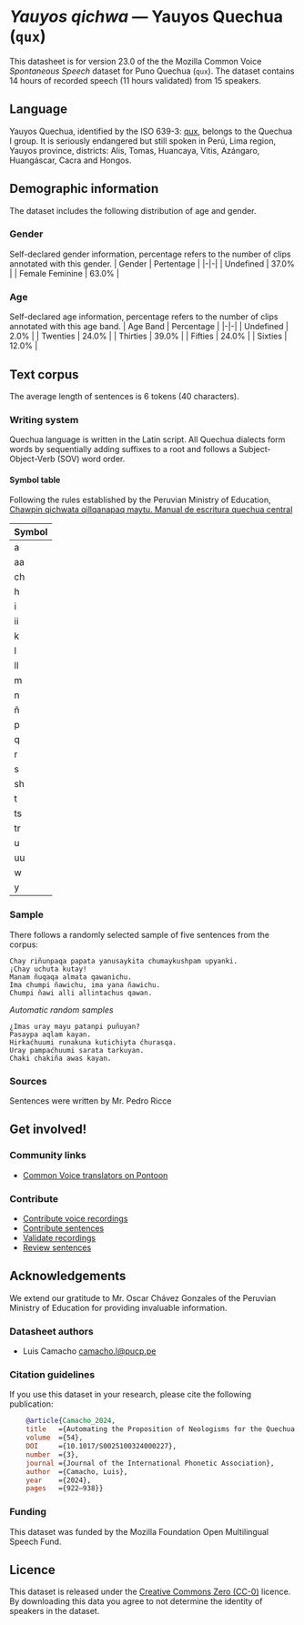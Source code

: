 # *Yauyos qichwa* &mdash; Yauyos Quechua (`qux`)
This datasheet is for version 23.0 of the the Mozilla Common Voice *Spontaneous Speech* dataset 
for Puno Quechua (`qux`). The dataset contains 14 hours of recorded
speech (11 hours validated) from 15 speakers.

## Language
Yauyos Quechua, identified by the ISO 639-3: [qux](https://iso639-3.sil.org/code/qux), belongs to the Quechua I group. It is seriously endangered but still spoken in Perú, Lima region, Yauyos province, districts: Alis, Tomas, Huancaya, Vitis, Azángaro, Huangáscar, Cacra and Hongos.
<!-- {{LANGUAGE_DESCRIPTION}} -->
<!-- Provide a brief (1-2 paragraph) description of your language -->

## Demographic information
The dataset includes the following distribution of age and gender.
<!-- You can get a lot of the information in this section from https://analyzer.cv-toolbox.web.tr/browse -->

### Gender
Self-declared gender information, percentage refers to the number of clips annotated with this gender.
| Gender | Pertentage |
|-|-|
| Undefined | 37.0% |
| Female Feminine | 63.0% |
<!-- {{GENDER_TABLE}} -->
<!-- @ AUTOMATICALLY GENERATED @ -->
<!-- | Gender | Frequency |
|--------|-----------|
| male, masculine | ? |
| undeclared | ? |
| female, feminine | ? | -->

### Age
Self-declared age information, percentage refers to the number of clips annotated with this age band.
| Age Band | Percentage |
|-|-|
| Undefined | 2.0% |
| Twenties | 24.0% |
| Thirties | 39.0% |
| Fifties | 24.0% |
| Sixties | 12.0% |
<!-- {{AGE_TABLE}} -->
<!-- @ AUTOMATICALLY GENERATED @ -->
<!-- | Age band | Frequency |
|----------|-----------|
| teens | ? |
| twenties | ? |
| thirties | ? |
| fourties | ? |
| fifties | ? |
   ...if other age ranges are present in your data, add rows... -->

## Text corpus
The average length of sentences is 6 tokens (40 characters).

### Writing system
Quechua language is written in the Latin script. All Quechua dialects form words by sequentially adding suffixes to a root and follows a Subject-Object-Verb (SOV) word order.
<!-- {{WRITING_SYSTEM_DESCRIPTION}} -->
<!-- @ OPTIONAL @ -->
<!-- A description of the writing system (or writing systems) used in the text corpus -->

#### Symbol table
Following the rules established by the Peruvian Ministry of Education, [Chawpin qichwata qillqanapaq maytu. Manual de escritura quechua central](https://repositorio.minedu.gob.pe/handle/20.500.12799/8170)



|Symbol|
|---|
| a | 
| aa | 
| ch | 
| h | 
| i | 
| ii | 
| k | 
| l | 
| ll | 
| m | 
| n | 
| ñ | 
| p | 
| q | 
| r | 
| s | 
| sh | 
| t | 
| ts | 
| tr | 
| u | 
| uu | 
| w | 
| y |
<!-- {{ALPHABET_TABLE}} -->
<!-- @ OPTIONAL @ -->
<!-- If the writing system is alphabetic, you can include the valid alphabet here -->

### Sample
There follows a randomly selected sample of five sentences from the corpus:
```
Chay riñunpaqa papata yanusaykita chumaykushpam upyanki.
¡Chay uchuta kutay!
Manam ñuqaqa almata qawanichu.
Ima chumpi ñawichu, ima yana ñawichu.
Chumpi ñawi alli allintachus qawan.
```

*Automatic random samples*

```
¿Imas uray mayu patanpi puñuyan?
Pasaypa aqlam kayan.
Hirkaćhuumi runakuna kutichiyta ćhurasqa.
Uray pampaćhuumi sarata tarkuyan.
Chaki chakiña awas kayan.
```

### Sources
Sentences were written by Mr. Pedro Ricce

## Get involved!

### Community links
* [Common Voice translators on Pontoon](https://pontoon.mozilla.org/qux/common-voice/contributors/)
<!-- {{COMMUNITY_LINKS_LIST}} -->
<!-- @ OPTIONAL @ -->
<!-- Links to community chats / fora -->

### Contribute
* [Contribute voice recordings](https://commonvoice.mozilla.org/qux/speak)
* [Contribute sentences](https://commonvoice.mozilla.org/qux/write)
* [Validate recordings](https://commonvoice.mozilla.org/qux/listen)
* [Review sentences](https://commonvoice.mozilla.org/qux/review)

## Acknowledgements
We extend our gratitude to Mr. Oscar Chávez Gonzales of the Peruvian Ministry of Education for providing invaluable information.

### Datasheet authors
* Luis Camacho <camacho.l@pucp.pe>
<!-- {{DATASHEET_AUTHORS_LIST}} -->
<!-- A list in the format of: Your Name <email@email.com> -->

### Citation guidelines
If you use this dataset in your research, please cite the following publication:

```bibtex
    @article{Camacho_2024, 
    title   ={Automating the Proposition of Neologisms for the Quechua Language}, 
    volume  ={54}, 
    DOI     ={10.1017/S0025100324000227}, 
    number  ={3}, 
    journal ={Journal of the International Phonetic Association}, 
    author  ={Camacho, Luis}, 
    year    ={2024}, 
    pages   ={922–938}}
```
<!-- {{CITATION_DESCRIPTION}} -->
<!-- @ OPTIONAL @ -->
<!-- If you published a paper and would like people to cite it, you can include the BiBTeX here -->
<!-- Submitted to SIMBig 2025 (Needs confirmation). -->

### Funding
This dataset was funded by the Mozilla Foundation Open Multilingual Speech Fund.
<!-- {{FUNDING_DESCRIPTION}} -->
<!-- @ OPTIONAL @ -->
<!-- If you received any funding, you can include the acknowledgement here -->

## Licence
This dataset is released under the [Creative Commons Zero (CC-0)](https://creativecommons.org/public-domain/cc0/) licence. By downloading this data
you agree to not determine the identity of speakers in the dataset.